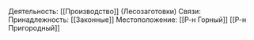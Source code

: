Деятельность:
[[Производство]] (Лесозаготовки)
Связи:
Принадлежность:
[[Законные]]
Местоположение:
[[Р-н Горный]]
[[Р-н Пригородный]]

